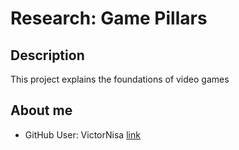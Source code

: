 # Research: Game Pillars

## Description

This project explains the foundations of video games

## About me

- GitHub User: VictorNisa   [link](http://www.github.com/VictorNisa)
